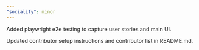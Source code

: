 ```yaml
---
"socialify": minor
---
```


Added playwright e2e testing to capture user stories and main UI.

Updated contributor setup instructions and contributor list in README.md.
